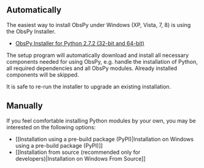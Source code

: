 ## Automatically

The easiest way to install ObsPy under Windows (XP, Vista, 7, 8) is using the ObsPy Installer.

 * [ObsPy Installer for Python 2.7.2 (32-bit and 64-bit)](http://www.obspy.org/www/files/obspy-setup.exe)

The setup program will automatically download and install all necessary components needed for using ObsPy, e.g. handle the installation of Python, all required dependencies and all ObsPy modules. Already installed components will be skipped.

It is safe to re-run the installer to upgrade an existing installation.

## Manually

If you feel comfortable installing Python modules by your own, you may be interested on the following options:

 * [[Installation using a pre-build package (PyPI)|Installation on Windows using a pre-build package (PyPI)]]
 * [[Installation from source (recommended only for developers)|Installation on Windows From Source]]